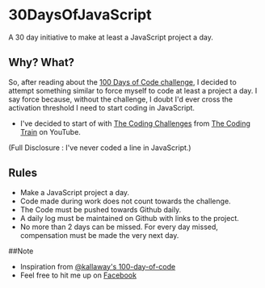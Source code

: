 # 30DaysOfJavaScript
A 30 day initiative to make at least a JavaScript project a day.

## Why? What?
So, after reading about the [100 Days of Code challenge](https://medium.freecodecamp.com/join-the-100daysofcode-556ddb4579e4#.fs6dm4o3t), I decided to attempt something similar to force myself to code at least a project a day. I say force because, without the challenge, I doubt I'd ever cross the activation threshold I need to start coding in JavaScript.

* I've decided to start of with [The Coding Challenges](https://www.youtube.com/watch?v=17WoOqgXsRM&list=PLRqwX-V7Uu6ZiZxtDDRCi6uhfTH4FilpH) from [The Coding Train](https://www.youtube.com/channel/UCvjgXvBlbQiydffZU7m1_aw) on YouTube.

(Full Disclosure : I've never coded a line in JavaScript.)

## Rules
* Make a JavaScript project a day.
* Code made during work does not count towards the challenge.
* The Code must be pushed towards Github daily.
* A daily log must be maintained on Github with links to the project.
* No more than 2 days can be missed. For every day missed, compensation must be made the very next day.

##Note
* Inspiration from [@kallaway's 100-day-of-code](https://github.com/Kallaway/100-days-of-code)
* Feel free to hit me up on [Facebook](https://www.facebook.com/nab331)
